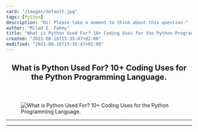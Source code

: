 ```yaml
---
card: "/images/default.jpg"
tags: [Python]
description: "Hi! Please take a moment to think about this question:"
author: "Milad E. Fahmy"
title: "What is Python Used For? 10+ Coding Uses for the Python Programming Language."
created: "2021-08-16T15:35:47+02:00"
modified: "2021-08-16T15:35:47+02:00"
---
```

<div class="site-wrapper">
<main id="site-main" class="site-main outer">
<div class="inner">
<article class="post-full post tag-python tag-data-science tag-computer-science ">
<header class="post-full-header">
<h1 class="post-full-title">What is Python Used For? 10+ Coding Uses for the Python Programming Language.</h1>
</header>
<figure class="post-full-image">
<picture>
<source media="(max-width: 700px)" sizes="1px" srcset="data:image/gif;base64,R0lGODlhAQABAIAAAAAAAP///yH5BAEAAAAALAAAAAABAAEAAAIBRAA7 1w">
<source media="(min-width: 701px)" sizes="(max-width: 800px) 400px,
(max-width: 1170px) 700px,
1400px" srcset="/news/content/images/size/w300/2020/07/how-is-python-used-v2.png 300w,
/news/content/images/size/w600/2020/07/how-is-python-used-v2.png 600w,
/news/content/images/size/w1000/2020/07/how-is-python-used-v2.png 1000w,
/news/content/images/size/w2000/2020/07/how-is-python-used-v2.png 2000w">
<img onerror="this.style.display='none'" src="/news/content/images/size/w2000/2020/07/how-is-python-used-v2.png" alt="What is Python Used For? 10+ Coding Uses for the Python Programming Language.">
</picture>
</figure>
<section class="post-full-content">
<div class="post-content">
</div>
<hr>
<hr>
</section>
</article>
</div>
</main>
</div>
<!-- Google Tag Manager (noscript) -->
<!-- End Google Tag Manager (noscript) -->
